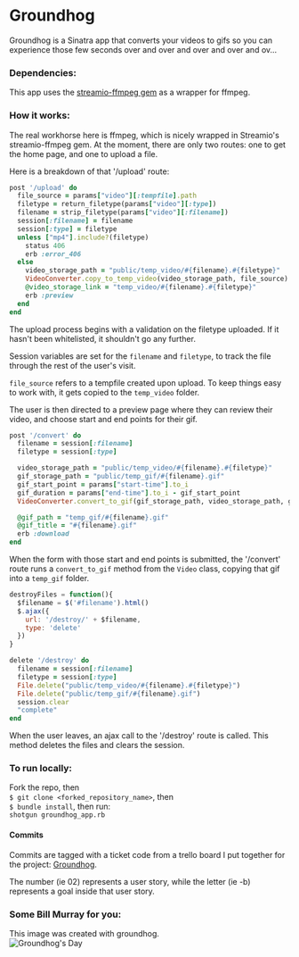 # Groundhog

Groundhog is a Sinatra app that converts your videos to gifs so you can experience those few seconds over and over and over and over and ov...

### Dependencies:
This app uses the
[streamio-ffmpeg gem](https://github.com/streamio/streamio-ffmpeg )
as a wrapper for ffmpeg.

### How it works:
The real workhorse here is ffmpeg, which is nicely wrapped in Streamio's streamio-ffmpeg gem. At the moment, there are only two routes: one to get the home page, and one to upload a file.

Here is a breakdown of that '/upload' route:

```Ruby
post '/upload' do
  file_source = params["video"][:tempfile].path
  filetype = return_filetype(params["video"][:type])
  filename = strip_filetype(params["video"][:filename])
  session[:filename] = filename
  session[:type] = filetype
  unless ["mp4"].include?(filetype)
    status 406
    erb :error_406
  else
    video_storage_path = "public/temp_video/#{filename}.#{filetype}"
    VideoConverter.copy_to_temp_video(video_storage_path, file_source)
    @video_storage_link = "temp_video/#{filename}.#{filetype}"
    erb :preview
  end
end
```

The upload process begins with a validation on the filetype uploaded. If it hasn't been whitelisted, it shouldn't go any further.

Session variables are set for the `filename` and `filetype`, to track the file through the rest of the user's visit.

`file_source` refers to a tempfile created upon upload. To keep things easy to work with, it gets copied to the `temp_video` folder.

The user is then directed to a preview page where they can review their video, and choose start and end points for their gif.


```Ruby
post '/convert' do
  filename = session[:filename]
  filetype = session[:type]

  video_storage_path = "public/temp_video/#{filename}.#{filetype}"
  gif_storage_path = "public/temp_gif/#{filename}.gif"
  gif_start_point = params["start-time"].to_i
  gif_duration = params["end-time"].to_i - gif_start_point
  VideoConverter.convert_to_gif(gif_storage_path, video_storage_path, gif_start_point, gif_duration)

  @gif_path = "temp_gif/#{filename}.gif"
  @gif_title = "#{filename}.gif"
  erb :download
end
```

When the form with those start and end points is submitted, the '/convert' route runs a `convert_to_gif` method from the `Video` class, copying that gif into a `temp_gif` folder.

```JavaScript
destroyFiles = function(){
  $filename = $('#filename').html()
  $.ajax({
    url: '/destroy/' + $filename,
    type: 'delete'
  })
}
```

```Ruby
delete '/destroy' do
  filename = session[:filename]
  filetype = session[:type]
  File.delete("public/temp_video/#{filename}.#{filetype}")
  File.delete("public/temp_gif/#{filename}.gif")
  session.clear
  "complete"
end
```

When the user leaves, an ajax call to the '/destroy' route is called. This method deletes the files and clears the session.


### To run locally:
Fork the repo, then<br/>
`$ git clone <forked_repository_name>`, then<br/>
`$ bundle install`, then run:<br/>
`shotgun groundhog_app.rb`

#### Commits

Commits are tagged with a ticket code from a trello board I put together for the project: [Groundhog](https://trello.com/b/adBaKvdJ/wistia-gif-converter).

The number (ie 02) represents a user story, while the letter (ie -b) represents a goal inside that user story.

### Some Bill Murray for you:
This image was created with groundhog.
<br/>
![Groundhog's Day](http://i.minus.com/ibrcrAqRoxhfAV.gif)
